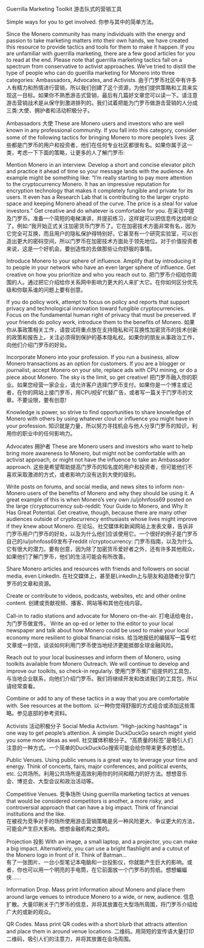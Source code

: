 Guerrilla Marketing Toolkit
游击队式的营销工具

Simple ways for you to get involved.
你参与其中的简单方法。

Since the Monero community has many individuals with the energy and passion to take marketing matters into their own hands, we have created this resource to provide tactics and tools for them to make it happen. If you are unfamiliar with guerrilla marketing, there are a few good articles for you to read at the end. Please note that guerrilla marketing tactics fall on a spectrum from conservative to activist approaches. We’ve tried to distill the type of people who can do guerilla marketing for Monero into three categories: Ambassadors, Advocates, and Activists.
由于门罗币社区中有许多人有精力和热情进行营销，所以我们创建了这个资源，为他们提供策略和工具来实现这一目标。如果你不熟悉游击式营销，最后有几篇好文章您可以读一下。请注意游击营销战术是从保守到激进排列的。我们试着把能为门罗币做游击营销的人分成三类:大使、拥护者和活动积极分子。

Ambassadors 大使
These are Monero users and investors who are well known in any professional community. If you fall into this category, consider some of the following tactics for bringing Monero to more people’s lives:
这些都是门罗币的用户和投资者，他们在任何专业社区都很有名。如果你属于这一类，考虑一下下面的策略，让更多的人了解门罗币:

Mention Monero in an interview. Develop a short and concise elevator pitch and practice it ahead of time so your message lands with the audience. An example might be something like: “I’m really starting to pay more attention to the cryptocurrency Monero. It has an impressive reputation for encryption technology that makes it completely fungible and private for its users. It even has a Research Lab that is contributing to the larger crypto space and keeping Monero ahead of the curve. The price is a steal for value investors.” Get creative and do whatever is comfortable for you.
在采访中提及门罗币。准备一个简短的电梯演讲，并提前练习，这样就可以把信息传达给听众了。例如:“我开始正式关注加密货币门罗币了。它在加密技术方面非常有名，因为它完全可互换，而且用户的隐私保护得特别好。它甚至有一个研究实验室，可以创造出更大的密码空间，所以门罗币在加密技术方面处于领先地位。对于价值投资者来说，这是一个好机会。要创造性的去做那些让你舒服的事情。

Introduce Monero to your sphere of influence. Amplify that by introducing it to people in your network who have an even larger sphere of influence. Get creative on how you prioritize and who you reach out to.
把门罗币介绍给你周围的人。通过把它介绍给你关系网中影响力更大的人来扩大它。在你如何区分优先级和你联系谁的问题上要有创意。

If you do policy work, attempt to focus on policy and reports that support privacy and technological innovation toward fungible cryptocurrencies. Focus on the fundamental human right of privacy that must be preserved. If your friends do policy work, introduce them to the benefits of Monero.
如果你从事政策相关工作，请尝试将重点放在支持隐私和可互换性加密货币的技术创新的政策和报告上。关注必须得到保护的基本隐私权。如果你的朋友从事政治工作，向他们介绍门罗币的好处。

Incorporate Monero into your profession. If you run a business, allow Monero transactions as an option for customers. If you are a blogger or journalist, accept Monero on your site, replace ads with CPU mining, or do a piece about Monero. The sky is the limit, so get creative!
把门罗币融入你的职业。如果您经营一家企业，请允许客户选择门罗币支付。如果你是一个博主或记者，在你的网站上接门罗币，用CPU挖矿代替广告，或者写一篇关于门罗币的文章。不要设限，要有创意!

Knowledge is power, so strive to find opportunities to share knowledge of Monero with others by using whatever clout or influence you might have in your profession.
知识就是力量，所以努力寻找机会与他人分享门罗币的知识，利用你的职业中的任何影响力。

Advocates 拥护者 
These are Monero users and investors who want to help bring more awareness to Monero, but might not be comfortable with an activist approach, or might not have the influence to take an Ambassador approach.
这些是希望帮助提高门罗币的知名度的用户和投资者，但可能他们不喜欢采取激进的方式，或者影响力没有达到大使的级别。

Write posts on forums, and social media, and news sites to inform non-Monero users of the benefits of Monero and why they should be using it. A great example of this is when Monero’s very own /u/johnfoss69 posted on the large r/cryptocurrency sub-reddit: Your Guide to Monero, and Why It Has Great Potential. Get creative, though, because there are many other audiences outside of cryptocurrency enthusiasts whose lives might improve if they knew about Monero.
在论坛、社交媒体和新闻网站上发表文章，告诉非门罗币用户门罗币的好处，以及为什么他们应该使用它。一个很好的例子是门罗币自己的/u/johnfoss69发布子reddit r/cryptocurrency: 门罗币指南，以及为什么它有很大的潜力。要有创意，因为除了加密货币爱好者之外，还有许多其他观众，如果他们了解门罗币，他们的生活可能会有所改善。

Share Monero articles and resources with friends and followers on social media, even LinkedIn.
在社交媒体上，甚至是LinkedIn上与朋友和追随者分享门罗币的文章和资源。

Create or contribute to videos, podcasts, websites, etc and other online content.
创建或贡献视频、播客、网站等和其他在线内容。

Call-in to radio stations and advocate for Monero on-the-air.
打电话给电台，为门罗币做宣传。
Write an op-ed or letter to the editor to your local newspaper and talk about how Monero could be used to make your local economy more resilient to global financial risks.
给当地报纸的编辑写一篇专栏文章或一封信，谈谈如何利用门罗币使当地经济更能抵御全球金融风险。

Reach out to your local businesses and inform them of Monero, using toolkits available from Monero Outreach. We will continue to develop and improve our toolkits, so check-in regularly.
使用门罗币推广组提供的工具包，与当地企业联系，向他们介绍门罗币。我们将继续开发和改进我们的工具包，所以请经常查看。

Combine or add to any of these tactics in a way that you are comfortable with. See resources at the bottom.
以一种你觉得舒服的方式组合或添加这些策略。参见底部的参考资料。

Activists 活动积极分子
Social Media Activism. “High-jacking hashtags” is one way to get people’s attention. A simple DuckDuckGo search might yield you some more ideas as well.
社交媒体积极分子。“高质量的标签”是吸引人们注意的一种方式。一个简单的DuckDuckGo搜索可能会给你带来更多的想法。

Public Venues. Using public venues is a great way to leverage your time and energy. Think of concerts, fairs, major conferences, and political events, etc.
公共场所。利用公共场所是高效利用你的时间和精力的好方法。想想音乐会、博览会、大型会议和政治活动等。

Competitive Venues. 竞争场所
Using guerrilla marketing tactics at venues that would be considered competitors is another, a more risky, and controversial approach that can have a big impact. Think of financial institutions and the like.		
在被视为竞争对手的场所使用游击营销策略是另一种风险更大、争议更大的方法，可能会产生巨大影响。想想金融机构之类的。

Projection 投影
With an image, a small laptop, and a projector, you can make a big impact. Alternatively, you can use a bright flashlight and a cutout of the Monero logo in front of it. Think of Batman…	
有了一张图片、一台小型笔记本电脑和一台投影仪，你就能产生巨大的影响。或者，你也可以用一个明亮的手电筒，在它前面放一个门罗币的剪纸。想想蝙蝠侠……
	
Information Drop. Mass print information about Monero and place them around large venues to introduce Monero to a wide, or new, audience.
信息扩散。大量印刷关于门罗币的信息，并将其放置在大型场所周围，将门罗币介绍给广大的或新的观众。

QR Codes. Mass print QR codes with a short blurb that attracts attention and place them in around venue locations.
二维码。用简短的宣传语大量打印二维码，吸引人们的注意力，并将其放置在会场周围。


